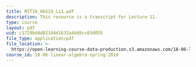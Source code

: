 ```yaml
---
title: MIT18_06S10_L11.pdf
description: This resource is a transcript for Lecture 11.
type: course
layout: pdf
uid: c1729bd4d02104d1632a4dd8cc63d055
file_type: application/pdf
file_location: >-
  https://open-learning-course-data-production.s3.amazonaws.com/18-06-linear-algebra-spring-2010/c1729bd4d02104d1632a4dd8cc63d055_MIT18_06S10_L11.pdf
course_id: 18-06-linear-algebra-spring-2010
---
```


